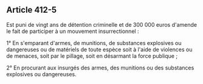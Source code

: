 Article 412-5
----
Est puni de vingt ans de détention criminelle et de 300 000 euros d'amende le
fait de participer à un mouvement insurrectionnel :

1° En s'emparant d'armes, de munitions, de substances explosives ou dangereuses
ou de matériels de toute espèce soit à l'aide de violences ou de menaces, soit
par le pillage, soit en désarmant la force publique ;

2° En procurant aux insurgés des armes, des munitions ou des substances
explosives ou dangereuses.
